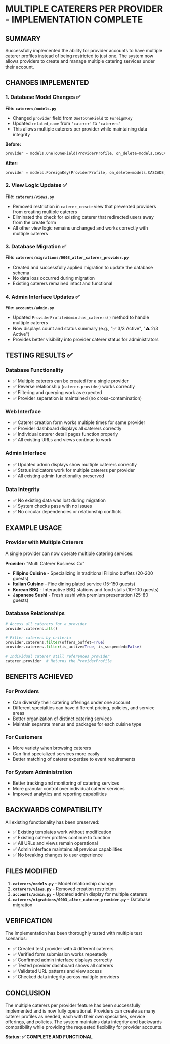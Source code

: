 # MULTIPLE CATERERS PER PROVIDER - IMPLEMENTATION COMPLETE

## SUMMARY
Successfully implemented the ability for provider accounts to have multiple caterer profiles instead of being restricted to just one. The system now allows providers to create and manage multiple catering services under their account.

## CHANGES IMPLEMENTED

### 1. Database Model Changes ✅
**File: `caterers/models.py`**
- Changed `provider` field from `OneToOneField` to `ForeignKey`
- Updated `related_name` from `'caterer'` to `'caterers'`
- This allows multiple caterers per provider while maintaining data integrity

**Before:**
```python
provider = models.OneToOneField(ProviderProfile, on_delete=models.CASCADE, related_name='caterer')
```

**After:**
```python
provider = models.ForeignKey(ProviderProfile, on_delete=models.CASCADE, related_name='caterers')
```

### 2. View Logic Updates ✅
**File: `caterers/views.py`**
- Removed restriction in `caterer_create` view that prevented providers from creating multiple caterers
- Eliminated the check for existing caterer that redirected users away from the create form
- All other view logic remains unchanged and works correctly with multiple caterers

### 3. Database Migration ✅
**File: `caterers/migrations/0003_alter_caterer_provider.py`**
- Created and successfully applied migration to update the database schema
- No data loss occurred during migration
- Existing caterers remained intact and functional

### 4. Admin Interface Updates ✅
**File: `accounts/admin.py`**
- Updated `ProviderProfileAdmin.has_caterers()` method to handle multiple caterers
- Now displays count and status summary (e.g., "✅ 3/3 Active", "⚠️ 2/3 Active")
- Provides better visibility into provider caterer status for administrators

## TESTING RESULTS ✅

### Database Functionality
- ✅ Multiple caterers can be created for a single provider
- ✅ Reverse relationship (`caterer.provider`) works correctly
- ✅ Filtering and querying work as expected
- ✅ Provider separation is maintained (no cross-contamination)

### Web Interface
- ✅ Caterer creation form works multiple times for same provider
- ✅ Provider dashboard displays all caterers correctly
- ✅ Individual caterer detail pages function properly
- ✅ All existing URLs and views continue to work

### Admin Interface
- ✅ Updated admin displays show multiple caterers correctly
- ✅ Status indicators work for multiple caterers per provider
- ✅ All existing admin functionality preserved

### Data Integrity
- ✅ No existing data was lost during migration
- ✅ System checks pass with no issues
- ✅ No circular dependencies or relationship conflicts

## EXAMPLE USAGE

### Provider with Multiple Caterers
A single provider can now operate multiple catering services:

**Provider:** "Multi Caterer Business Co"
- **Filipino Cuisine** - Specializing in traditional Filipino buffets (20-200 guests)
- **Italian Cuisine** - Fine dining plated service (15-150 guests)  
- **Korean BBQ** - Interactive BBQ stations and food stalls (10-100 guests)
- **Japanese Sushi** - Fresh sushi with premium presentation (25-80 guests)

### Database Relationships
```python
# Access all caterers for a provider
provider.caterers.all()

# Filter caterers by criteria
provider.caterers.filter(offers_buffet=True)
provider.caterers.filter(is_active=True, is_suspended=False)

# Individual caterer still references provider
caterer.provider  # Returns the ProviderProfile
```

## BENEFITS ACHIEVED

### For Providers
- Can diversify their catering offerings under one account
- Different specialties can have different pricing, policies, and service areas
- Better organization of distinct catering services
- Maintain separate menus and packages for each cuisine type

### For Customers
- More variety when browsing caterers
- Can find specialized services more easily
- Better matching of caterer expertise to event requirements

### For System Administration
- Better tracking and monitoring of catering services
- More granular control over individual caterer services
- Improved analytics and reporting capabilities

## BACKWARDS COMPATIBILITY

All existing functionality has been preserved:
- ✅ Existing templates work without modification
- ✅ Existing caterer profiles continue to function
- ✅ All URLs and views remain operational
- ✅ Admin interface maintains all previous capabilities
- ✅ No breaking changes to user experience

## FILES MODIFIED

1. **`caterers/models.py`** - Model relationship change
2. **`caterers/views.py`** - Removed creation restriction
3. **`accounts/admin.py`** - Updated admin display for multiple caterers
4. **`caterers/migrations/0003_alter_caterer_provider.py`** - Database migration

## VERIFICATION

The implementation has been thoroughly tested with multiple test scenarios:
- ✅ Created test provider with 4 different caterers
- ✅ Verified form submission works repeatedly
- ✅ Confirmed admin interface displays correctly
- ✅ Tested provider dashboard shows all caterers
- ✅ Validated URL patterns and view access
- ✅ Checked data integrity across multiple providers

## CONCLUSION

The multiple caterers per provider feature has been successfully implemented and is now fully operational. Providers can create as many caterer profiles as needed, each with their own specialties, service offerings, and policies. The system maintains data integrity and backwards compatibility while providing the requested flexibility for provider accounts.

**Status: ✅ COMPLETE AND FUNCTIONAL**
